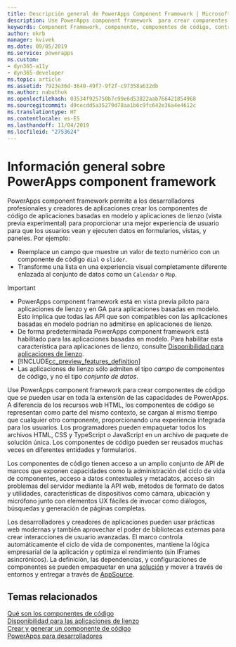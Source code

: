 ```yaml
---
title: Descripción general de PowerApps Component Framework | MicrosoftDocs
description: Use PowerApps component framework  para crear componentes de código para proporcionar una mejor experiencia para que los usuarios vean y trabajen con datos en formularios, vistas, y paneles.
keywords: Component Framework, componente, componentes de código, controles de PowerApps
author: nkrb
manager: kvivek
ms.date: 09/05/2019
ms.service: powerapps
ms.custom:
- dyn365-a11y
- dyn365-developer
ms.topic: article
ms.assetid: 7923e36d-3640-49f7-9f2f-c97358a632db
ms.author: nabuthuk
ms.openlocfilehash: 03534f925750b7c99e6d53822aab766421854968
ms.sourcegitcommit: d9cecdd5a35279d78aa1b6c9fc642e36a4e4612c
ms.translationtype: HT
ms.contentlocale: es-ES
ms.lasthandoff: 11/04/2019
ms.locfileid: "2753624"
---
```

# <a name="powerapps-component-framework-overview"></a>Información general sobre PowerApps component framework

PowerApps component framework permite a los desarrolladores profesionales y creadores de aplicaciones crear los componentes de código de aplicaciones basadas en modelo y aplicaciones de lienzo (vista previa experimental) para proporcionar una mejor experiencia de usuario para que los usuarios vean y ejecuten datos en formularios, vistas, y paneles. Por ejemplo:

- Reemplace un campo que muestre un valor de texto numérico con un componente de código `dial` o `slider`.
- Transforme una lista en una experiencia visual completamente diferente enlazada al conjunto de datos como un `Calendar` o `Map`.

> [!IMPORTANT]
> - PowerApps component framework está en vista previa piloto para aplicaciones de lienzo y en GA para aplicaciones basadas en modelo. Esto implica que todas las API que son compatibles con las aplicaciones basadas en modelo podrían no admitirse en aplicaciones de lienzo.
> - De forma predeterminada PowerApps component framework está habilitado para las aplicaciones basadas en modelo. Para habilitar esta característica para aplicaciones de lienzo, consulte [Disponibilidad para aplicaciones de lienzo](component-framework-for-canvas-apps.md).
> - [!INCLUDE[cc_preview_features_definition](../../includes/cc-preview-features-definition.md)]
> - Las aplicaciones de lienzo sólo admiten el tipo *campo* de componentes de código, y no el tipo *conjunto de datos*.


Use PowerApps component framework para crear componentes de código que se pueden usar en toda la extensión de las capacidades de PowerApps. A diferencia de los recursos web HTML, los componentes de código se representan como parte del mismo contexto, se cargan al mismo tiempo que cualquier otro componente, proporcionando una experiencia integrada para los usuarios. Los programadores pueden empaquetar todos los archivos HTML, CSS y TypeScript o JavaScript en un archivo de paquete de solución única. Los componentes de código pueden ser reusados muchas veces en diferentes entidades y formularios.

Los componentes de código tienen acceso a un amplio conjunto de API de marcos que exponen capacidades como la administración del ciclo de vida de componentes, acceso a datos contextuales y metadatos, acceso sin problemas del servidor mediante la API web, métodos de formato de datos y utilidades, características de dispositivos como cámara, ubicación y micrófono junto con elementos UX fáciles de invocar como diálogos, búsquedas y generación de páginas completas.  

Los desarrolladores y creadores de aplicaciones pueden usar prácticas web modernas y también aprovechar el poder de bibliotecas externas para crear interacciones de usuario avanzadas. El marco controla automáticamente el ciclo de vida de componentes, mantiene la lógica empresarial de la aplicación y optimiza el rendimiento (sin IFrames asincrónicos). La definición, las dependencias, y configuraciones de componentes se pueden empaquetar en una [solución](https://docs.microsoft.com/dynamics365/customer-engagement/customize/solutions-overview) y mover a través de entornos y entregar a través de [AppSource](https://appsource.microsoft.com/marketplace/apps?page=1&product=dynamics-365).  

## <a name="related-topics"></a>Temas relacionados

[Qué son los componentes de código](custom-controls-overview.md)<br/>
[Disponibilidad para las aplicaciones de lienzo](component-framework-for-canvas-apps.md)<br/>
[Crear y generar un componente de código](create-custom-controls-using-pcf.md)<br/>
[PowerApps para desarrolladores](https://docs.microsoft.com/powerapps/#pivot=home&panel=developer)

